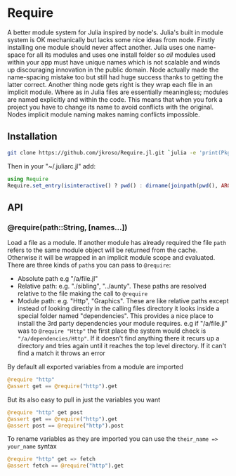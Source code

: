 
# Require

A better module system for Julia inspired by node's. Julia's built in module system is OK mechanically but lacks some nice ideas from node. Firstly installing one module should never affect another. Julia uses one name-space for all its modules and uses one install folder so _all_ modules used within your app must have unique names which is not scalable and winds up discouraging innovation in the public domain. Node actually made the name-spacing mistake too but still had huge success thanks to getting the latter correct. Another thing node gets right is they wrap each file in an implicit module. Where as in Julia files are essentially meaningless; modules are named explicitly and within the code. This means that when you fork a project you have to change its name to avoid conflicts with the original. Nodes implicit module naming makes naming conflicts impossible.

## Installation

```sh
git clone https://github.com/jkroso/Require.jl.git `julia -e 'print(Pkg.dir())'`/Require
```

Then in your "~/.juliarc.jl" add:

```julia
using Require
Require.set_entry(isinteractive() ? pwd() : dirname(joinpath(pwd(), ARGS[1])))
```

## API

### @require(path::String, [names...])

Load a file as a module. If another module has already required the file `path` refers to the same module object will be returned from the cache. Otherwise it will be wrapped in an implicit module scope and evaluated. There are three kinds of `path`s you can pass to `@require`:

- Absolute path e.g "/a/file.jl"
- Relative path: e.g. "./sibling", "../aunty". These paths are resolved relative to the file making the call to `@require`
- Module path: e.g. "Http", "Graphics". These are like relative paths except instead of looking directly in the calling files directory it looks inside a special folder named "dependencies". This provides a nice place to install the 3rd party dependencies your module requires. e.g if "/a/file.jl" was to `@require "Http"` the first place the system would check is `"/a/dependencies/Http"`. If it doesn't find anything there it recurs up a directory and tries again until it reaches the top level directory. If it can't find a match it throws an error

By default all exported variables from a module are imported

```julia
@require "http"
@assert get == @require("http").get
```

But its also easy to pull in just the variables you want

```julia
@require "http" get post
@assert get == @require("http").get
@assert post == @require("http").post
```

To rename variables as they are imported you can use the `their_name => your_name` syntax

```julia
@require "http" get => fetch
@assert fetch == @require("http").get
```
